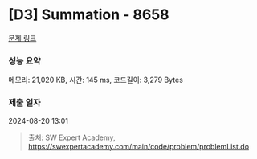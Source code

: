 # [D3] Summation - 8658 

[문제 링크](https://swexpertacademy.com/main/code/problem/problemDetail.do?contestProbId=AW1lwyh6WPwDFARC) 

### 성능 요약

메모리: 21,020 KB, 시간: 145 ms, 코드길이: 3,279 Bytes

### 제출 일자

2024-08-20 13:01



> 출처: SW Expert Academy, https://swexpertacademy.com/main/code/problem/problemList.do
